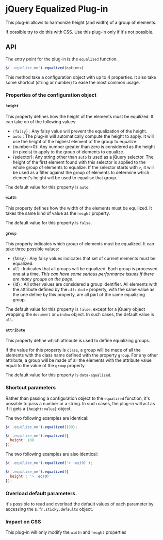 jQuery Equalized Plug-in
========================

This plug-in allows to harmonize height (and width) of a group of elements.

If possible try to do this with CSS. Use this plug-in only if it's not possible.


API
---

The entry point for the plug-in is the `equalized` function.

```javascript
$('.equilize_me').equalized(options)
```

This method take a configuration object with up to 4 properties. It also take
some shortcut (string or number) to ease the most common usage.


### Properties of the configuration object

#### `height`

This property defines how the height of the elements must be equilized. It can
take on of the following values:

* `{falsy}` : Any falsy value will prevent the equalization of the height.
* `auto`    : The plug-in will automatically compute the height to apply. It
              will use the height of the highest element of the group to
              equalize.
* {number>0}: Any number greater than zero is considered as the height (in
              pixels) to apply to the group of elements to equalize.
* {selector}: Any string other than `auto` is used as a jQuery selector. The
              height of the first element found with this selector is applied
              to the whole group of elements to equalize. If the selector starts
              with `>`, it will be used as a filter against the group of elements
              to determine which element's height will be used to equalise that
              group.

The default value for this property is `auto`.

#### `width`

This property defines how the width of the elements must be equilized. It takes
the same kind of value as the `height` property.

The default value for this property is `false`.

#### `group`

This property indicates which group of elements must be equalized. It can take
three possible values:

* {falsy} : Any falsy values indicates that set of current elements must be
            equalized.
* `all`   : Indicates that all groups will be equalized. Each group is processed
            one at a time. _This can have some serious performance issues if
            there are many groups on the page_.
* {id}    : All other values are considered a group identifier. All elements
            with the attribute defined by the `attribute` property, with the same
            value as the one define by this property, are all part of the same
            equalizing group.

The default value for this property is `false`, except for a jQuery object
wrapping the `document` or `window` object. In such cases, the default value
is `all`.

#### `attribute`

This property define which attribute is used to define equalizing groups.

If the value for this property is `class`, a group will be made of all the
elements with the class name defined with the property `group`. For any other
attribute, a group will be made of all the elements with the attribute value
equal to the value of the `group` property.

The default value for this property is `data-equalized`.


### Shortcut parameters

Rather than passing a configuration object to the `equalized` function, it's
possible to pass a number or a string. In such cases, the plug-in will act as if
it gets a `{height:value}` object.

The two following examples are identical:

```javascript
$('.equilize_me').equalized(100);
```

```javascript
$('.equilize_me').equalized({
  height: 100
});
```

The two following examples are also identical:

```javascript
$('.equilize_me').equalized('> :eq(0)');
```

```javascript
$('.equilize_me').equalized({
  height : '> :eq(0)'
});
```


### Overload default parameters.

It's possible to read and overload the default values of each parameter by
accessing the `$.fn.sticky.defaults` object.


### Impact on CSS

This plug-in will only modify the `width` and `height` properties


